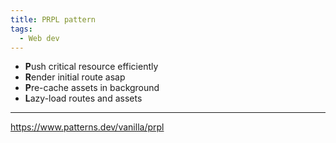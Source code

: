 ```yaml
---
title: PRPL pattern
tags:
  - Web dev
---
```


- **P**ush critical resource efficiently
- **R**ender initial route asap
- **P**re-cache assets in background
- **L**azy-load routes and assets

---

https://www.patterns.dev/vanilla/prpl
